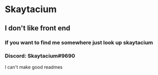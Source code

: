 # Skaytacium

## I don't like front end

### If you want to find me somewhere just look up skaytacium

### Discord: Skaytacium#9690

I can't make good readmes
